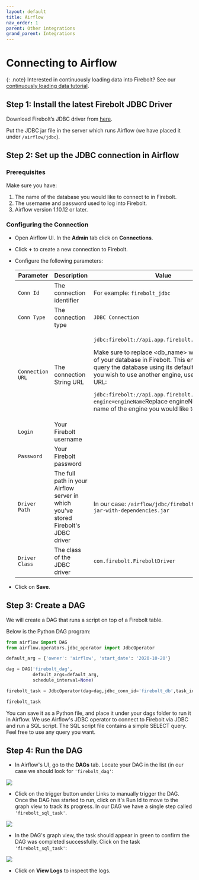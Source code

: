 ```yaml
---
layout: default
title: Airflow
nav_order: 1
parent: Other integrations
grand_parent: Integrations
---
```


# Connecting to Airflow

{: .note}
Interested in continuously loading data into Firebolt? See our [continuously loading data tutorial](../../loading-data/continuously-loading-data.md).

## Step 1: Install the latest Firebolt JDBC Driver

Download Firebolt’s JDBC driver from [here](../connecting-via-jdbc.md#downloading-the-driver).

Put the JDBC jar file in the server which runs Airflow (we have placed it under `/airflow/jdbc`).

## Step 2: Set up the JDBC connection in Airflow

### Prerequisites

Make sure you have:

1. The name of the database you would like to connect to in Firebolt.
2. The username and password used to log into Firebolt.
3. Airflow version 1.10.12 or later.

### Configuring the Connection

* Open Airflow UI. In the **Admin** tab click on **Connections**.
* Click **+** to create a new connection to Firebolt.
*   Configure the following parameters:

    | Parameter        | Description                                                                        | Value                                                                                                                                                                                                                                                                                                                                                                                                                                                |
    | ---------------- | ---------------------------------------------------------------------------------- | ---------------------------------------------------------------------------------------------------------------------------------------------------------------------------------------------------------------------------------------------------------------------------------------------------------------------------------------------------------------------------------------------------------------------------------------------------- |
    | `Conn Id`        | The connection identifier                                                          | For example: `firebolt_jdbc`                                                                                                                                                                                                                                                                                                                                                                                                                         |
    | `Conn Type`      | The connection type                                                                | `JDBC Connection`                                                                                                                                                                                                                                                                                                                                                                                                                                    |
    | `Connection URL` | The connection String URL                                                          | <p><code>jdbc:firebolt://api.app.firebolt.io/&#x3C;db_name></code></p><p>Make sure to replace &#x3C;db_name> with the name of your database in Firebolt. This enables you to query the database using its default engine. If you wish to use another engine, use the following URL:</p><p><code>jdbc:firebolt://api.app.firebolt.io/&#x3C;db_name>?engine=engineName</code>Replace engineName with the name of the engine you would like to use.</p> |
    | `Login`          | Your Firebolt username                                                             |                                                                                                                                                                                                                                                                                                                                                                                                                                                      |
    | `Password`       | Your Firebolt password                                                             |                                                                                                                                                                                                                                                                                                                                                                                                                                                      |
    | `Driver Path`    | The full path in your Airflow server in which you've stored Firebolt's JDBC driver | In our case: `/airflow/jdbc/firebolt-jdbc-1.03-jar-with-dependencies.jar`                                                                                                                                                                                                                                                                                                                                                                            |
    | `Driver Class`   | The class of the JDBC driver                                                       | `com.firebolt.FireboltDriver`                                                                                                                                                                                                                                                                                                                                                                                                                        |
* Click on **Save**.

## Step 3: Create a DAG

We will create a DAG that runs a script on top of a Firebolt table.

Below is the Python DAG program:

```python
from airflow import DAG
from airflow.operators.jdbc_operator import JdbcOperator

default_arg = {'owner': 'airflow', 'start_date': '2020-10-20'}

dag = DAG('firebolt_dag',
          default_args=default_arg,
          schedule_interval=None)

firebolt_task = JdbcOperator(dag=dag,jdbc_conn_id='firebolt_db',task_id='firebolt_sql_task',sql=['query_sample.sql'])                     

firebolt_task
```

You can save it as a Python file, and place it under your dags folder to run it in Airflow. We use Airflow's JDBC operator to connect to Firebolt via JDBC and run a SQL script. The SQL script file contains a simple SELECT query. Feel free to use any query you want.

## Step 4: Run the DAG

* In Airflow's UI, go to the **DAGs** tab. Locate your DAG in the list (in our case we should look for `'firebolt_dag'`:

![](../../.gitbook/assets/screen-shot-2020-10-26-at-17.31.32.png)

* Click on the trigger button under Links to manually trigger the DAG. Once the DAG has started to run, click on it's Run Id to move to the graph view to track its progress. In our DAG we have a single step called `'firebolt_sql_task'`.

![](../../.gitbook/assets/dag\_runs\_list.png)

* In the DAG's graph view, the task should appear in green to confirm the DAG was completed successfully. Click on the task `'firebolt_sql_task'`:

![](../../.gitbook/assets/dag\_graph\_view.png)

* Click on **View Logs** to inspect the logs.
